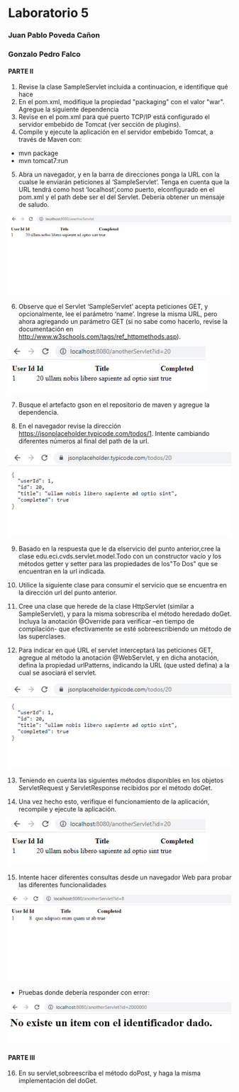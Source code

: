 # Laboratorio 5
### Juan Pablo Poveda Cañon
### Gonzalo Pedro Falco

#### PARTE II
1. Revise la clase SampleServlet incluida a continuacion, e identifique qué hace
2. En el pom.xml, modifique la propiedad "packaging" con el valor "war". Agregue la siguiente dependencia
3. Revise en el pom.xml para qué puerto TCP/IP está configurado el servidor embebido de Tomcat (ver sección de plugins).
4. Compile y ejecute la aplicación en el servidor embebido Tomcat, a través de Maven con:
 * mvn package
 * mvn tomcat7:run
5. Abra un navegador, y en la barra de direcciones ponga la URL con la cualse le enviarán peticiones al ‘SampleServlet’. Tenga en cuenta que la URL tendrá
como host ‘localhost’,como puerto, elconfigurado en el pom.xml y el path debe ser el del Servlet. Debería obtener un mensaje de saludo.

![imagen 1](https://github.com/gonzafalco7/Laboratorio5/blob/main/post%20diferencia.png)

6. Observe que el Servlet ‘SampleServlet’ acepta peticiones GET, y opcionalmente, lee el parámetro ‘name’. Ingrese la misma URL, pero ahora agregando
un parámetro GET (si no sabe como hacerlo, revise la documentación en http://www.w3schools.com/tags/ref_httpmethods.asp).

![imagen 1](https://github.com/gonzafalco7/Laboratorio5/blob/main/servlet_funcionando_bien.png)

7. Busque el artefacto gson en el repositorio de maven y agregue la dependencia.

8. En el navegador revise la dirección https://jsonplaceholder.typicode.com/todos/1. Intente cambiando diferentes números al final del path de la url.

![imagen 8](https://github.com/gonzafalco7/Laboratorio5/blob/main/imagen%206.png)

9. Basado en la respuesta que le da elservicio del punto anterior,cree la clase edu.eci.cvds.servlet.model.Todo con un constructor vacío y
los métodos getter y setter para las propiedades de los"To Dos" que se encuentran en la url indicada.

10. Utilice la siguiente clase para consumir el servicio que se encuentra en la dirección url del punto anterior.
11. Cree una clase que herede de la clase HttpServlet (similar a SampleServlet), y para la misma sobrescriba el método heredado doGet. Incluya la anotación @Override para verificar –en tiempo de compilación- que efectivamente se esté sobreescribiendo un método de las superclases.
12. Para indicar en qué URL el servlet interceptará las peticiones GET, agregue al método la anotación @WebServlet, y en dicha anotación, defina la propiedad urlPatterns, indicando la URL (que usted defina) a la cual se asociará el servlet.

![imagen 12](https://github.com/gonzafalco7/Laboratorio5/blob/main/imagen%206.png)

13. Teniendo en cuenta las siguientes métodos disponibles en los objetos ServletRequest y ServletResponse recibidos por el método doGet.

14. Una vez hecho esto, verifique el funcionamiento de la aplicación, recompile y ejecute la aplicación.

![imagen 14](https://github.com/gonzafalco7/Laboratorio5/blob/main/servlet_funcionando_bien.png)

15. Intente hacer diferentes consultas desde un navegador Web para probar las diferentes funcionalidades

![imagen 15](https://github.com/gonzafalco7/Laboratorio5/blob/main/Screenshot%202023-03-17%20145929.png)

* Pruebas donde debería responder con error:

![imagen 15](https://github.com/gonzafalco7/Laboratorio5/blob/main/filenotfound.png)

#### PARTE III

16. En su servlet,sobreescriba el método doPost, y haga la misma implementación del doGet.
